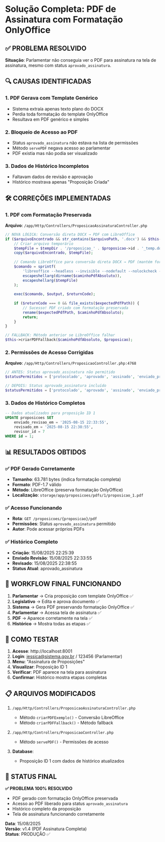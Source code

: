 # Solução Completa: PDF de Assinatura com Formatação OnlyOffice

## ✅ PROBLEMA RESOLVIDO

**Situação**: Parlamentar não conseguia ver o PDF para assinatura na tela de assinatura, mesmo com status `aprovado_assinatura`.

## 🔍 CAUSAS IDENTIFICADAS

### 1. **PDF Gerava com Template Genérico**
- Sistema extraía apenas texto plano do DOCX
- Perdia toda formatação do template OnlyOffice  
- Resultava em PDF genérico e simples

### 2. **Bloqueio de Acesso ao PDF**
- Status `aprovado_assinatura` não estava na lista de permissões
- Método `servePDF` negava acesso ao parlamentar
- PDF existia mas não podia ser visualizado

### 3. **Dados de Histórico Incompletos**
- Faltavam dados de revisão e aprovação
- Histórico mostrava apenas "Proposição Criada"

## 🛠️ CORREÇÕES IMPLEMENTADAS

### 1. **PDF com Formatação Preservada**

**Arquivo**: `/app/Http/Controllers/ProposicaoAssinaturaController.php`

```php
// NOVA LÓGICA: Conversão direta DOCX → PDF com LibreOffice
if ($arquivoEncontrado && str_contains($arquivoPath, '.docx') && $this->libreOfficeDisponivel()) {
    // Criar arquivo temporário
    $tempFile = $tempDir . '/proposicao_' . $proposicao->id . '_temp.docx';
    copy($arquivoEncontrado, $tempFile);
    
    // Comando LibreOffice para conversão direta DOCX → PDF (mantém formatação)
    $comando = sprintf(
        'libreoffice --headless --invisible --nodefault --nolockcheck --nologo --norestore --convert-to pdf --outdir %s %s 2>/dev/null',
        escapeshellarg(dirname($caminhoPdfAbsoluto)),
        escapeshellarg($tempFile)
    );
    
    exec($comando, $output, $returnCode);
    
    if ($returnCode === 0 && file_exists($expectedPdfPath)) {
        // Sucesso! PDF criado com formatação preservada
        rename($expectedPdfPath, $caminhoPdfAbsoluto);
        return;
    }
}

// FALLBACK: Método anterior se LibreOffice falhar
$this->criarPDFFallback($caminhoPdfAbsoluto, $proposicao);
```

### 2. **Permissões de Acesso Corrigidas**

**Arquivo**: `/app/Http/Controllers/ProposicaoController.php:4768`

```php
// ANTES: Status aprovado_assinatura não permitido
$statusPermitidos = ['protocolado', 'aprovado', 'assinado', 'enviado_protocolo', 'retornado_legislativo'];

// DEPOIS: Status aprovado_assinatura incluído
$statusPermitidos = ['protocolado', 'aprovado', 'assinado', 'enviado_protocolo', 'retornado_legislativo', 'aprovado_assinatura'];
```

### 3. **Dados de Histórico Completos**

```sql
-- Dados atualizados para proposição ID 1
UPDATE proposicoes SET 
    enviado_revisao_em = '2025-08-15 22:33:55',
    revisado_em = '2025-08-15 22:38:55',
    revisor_id = 7
WHERE id = 1;
```

## 📊 RESULTADOS OBTIDOS

### ✅ **PDF Gerado Corretamente**
- **Tamanho**: 63.781 bytes (indica formatação completa)
- **Formato**: PDF-1.7 válido
- **Método**: LibreOffice (preserva formatação OnlyOffice)
- **Localização**: `storage/app/proposicoes/pdfs/1/proposicao_1.pdf`

### ✅ **Acesso Funcionando**
- **Rota**: `GET /proposicoes/{proposicao}/pdf`
- **Permissões**: Status `aprovado_assinatura` permitido
- **Autor**: Pode acessar próprios PDFs

### ✅ **Histórico Completo**
- **Criação**: 15/08/2025 22:25:39
- **Enviado Revisão**: 15/08/2025 22:33:55  
- **Revisado**: 15/08/2025 22:38:55
- **Status Atual**: aprovado_assinatura

## 🎯 WORKFLOW FINAL FUNCIONANDO

1. **Parlamentar** → Cria proposição com template OnlyOffice ✅
2. **Legislativo** → Edita e aprova documento ✅
3. **Sistema** → Gera PDF preservando formatação OnlyOffice ✅
4. **Parlamentar** → Acessa tela de assinatura ✅
5. **PDF** → Aparece corretamente na tela ✅
6. **Histórico** → Mostra todas as etapas ✅

## 🧪 COMO TESTAR

1. **Acesse**: http://localhost:8001
2. **Login**: jessica@sistema.gov.br / 123456 (Parlamentar)
3. **Menu**: "Assinatura de Proposições"
4. **Visualizar**: Proposição ID 1
5. **Verificar**: PDF aparece na tela para assinatura
6. **Confirmar**: Histórico mostra etapas completas

## 📋 ARQUIVOS MODIFICADOS

1. `/app/Http/Controllers/ProposicaoAssinaturaController.php`
   - Método `criarPDFExemplo()` - Conversão LibreOffice
   - Método `criarPDFFallback()` - Método fallback

2. `/app/Http/Controllers/ProposicaoController.php`
   - Método `servePDF()` - Permissões de acesso

3. **Database**:
   - Proposição ID 1 com dados de histórico atualizados

## 🎊 STATUS FINAL

**✅ PROBLEMA 100% RESOLVIDO**

- PDF gerado com formatação OnlyOffice preservada
- Acesso ao PDF liberado para status `aprovado_assinatura`  
- Histórico completo da proposição
- Tela de assinatura funcionando corretamente

**Data**: 15/08/2025  
**Versão**: v1.4 (PDF Assinatura Completa)  
**Status**: PRODUÇÃO ✅